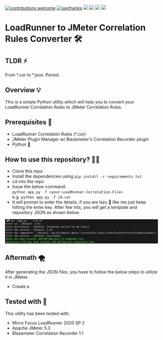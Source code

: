 [![contributions welcome](https://img.shields.io/badge/contributions-welcome-1EAEDB)]()
[![saythanks](https://img.shields.io/badge/say-thanks-1EAEDB.svg)](https://saythanks.io/to/catch.nkn%40gmail.com)
[![](https://img.shields.io/badge/license-MIT-0a0a0a.svg?style=flat&colorA=1EAEDB)](https://qainsights.com)
[![](https://img.shields.io/badge/%E2%9D%A4-QAInsights-0a0a0a.svg?style=flat&colorA=1EAEDB)](https://qainsights.com)
[![](https://img.shields.io/badge/%E2%9D%A4-YouTube%20Channel-0a0a0a.svg?style=flat&colorA=1EAEDB)](https://www.youtube.com/user/QAInsights?sub_confirmation=1)
[![](https://img.shields.io/badge/donate-paypal-1EAEDB)](https://www.paypal.com/paypalme/)

# LoadRunner to JMeter Correlation Rules Converter 🛠

## TLDR ⚡

From *.cor to *.json. Period.

## Overview 💡

This is a simple Python utility which will help you to convert your LoadRunner Correlation Rules to JMeter Correlation Rules.

## Prerequisites 🚩

* LoadRunner Correlation Rules (*.cor)
* JMeter Plugin Manager w/ Blazemeter's Correlation Recorder plugin
* Python 🐍

## How to use this repository? 🏃‍♂️

* Clone this repo
* Install the dependencies using
`pip install -r requirements.txt`
* cd into the repo
* Issue the below command:  
`python app.py -f <your-LoadRunner-Correlation-File>`  
e.g. `python app.py -f LR.cor`
* It will prompt to enter the details, if you are lazy 🐢 like me just keep hitting the enter key. After few hits, you will get a template and repository JSON as shown below.  

![Output](/assets/Output.jpg)

## Aftermath 🌪

After generating the JSON files, you have to follow the below steps to utilize it in JMeter.

* Create a 

## Tested with 🔨

This utility has been tested with:

* Micro Focus LoadRunner 2020 SP 2
* Apache JMeter 5.3
* Blazemeter Correlation Recorder 1.1



